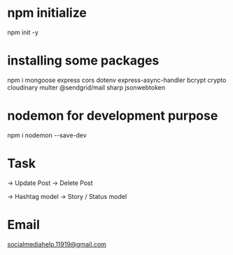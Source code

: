 # npm initialize

npm init -y

# installing some packages

npm i mongoose express cors dotenv express-async-handler bcrypt crypto cloudinary multer @sendgrid/mail sharp jsonwebtoken

# nodemon for development purpose

npm i nodemon --save-dev

# Task

<!-- -> User Dectivate
-> User Activate -->
-> Update Post
-> Delete Post
<!-- -> Fetch Single Post
-> Fetch Post -->
-> Hashtag model
-> Story / Status model
<!-- -> Create Comment Ctrl -->

# Email

socialmediahelp.11919@gmail.com

<!--
#git branches imp cmds

##list branches

git branch (gives only local git branches)

git branch -a (gives both local and remote branches)

###to travel through branches

git checkout 'branchname' if branch already exists in local or remote

git checkout -b 'branchname' if branch doesn't exist, this creates new one

####branch pull and push

git pull 'remote' 'branchname'

git push 'remote' 'branchname'

#####delete branches
git branch -d 'branchname' deletes the local branch
git branch -dr 'remote'/'branchname' deletes the tracking branch
git push 'remote' -d 'branchname' deletes the remote branch

###### branch diff cmd
git diff remote/branchname..remote/branchname

####### branch merge
git merge 'branchname'

## STEPS:
1. Check present working local branch
2. Pull origin master
3. Experiment
4. Push origin personal branch
5. Go to github and create a new pull request
6. if approved by owner, keep a copy in local master branch by pulling remote master again

NOTE: in most cases remote is origin and branchname is not the master
 -->
